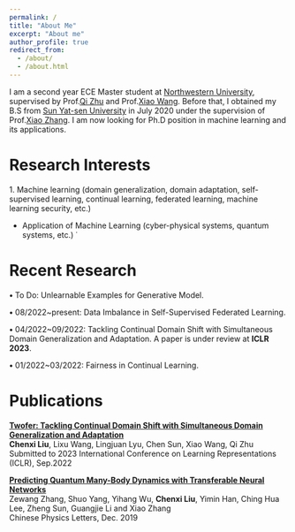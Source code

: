 ```yaml
---
permalink: /
title: "About Me"
excerpt: "About me"
author_profile: true
redirect_from: 
  - /about/
  - /about.html
---
```


I am a second year ECE Master student at [Northwestern University](https://www.mccormick.northwestern.edu/electrical-computer/), supervised by Prof.[Qi Zhu](https://www.mccormick.northwestern.edu/research-faculty/directory/profiles/zhu-qi.html) and Prof.[Xiao Wang](https://www.mccormick.northwestern.edu/research-faculty/directory/profiles/wang-xiao.html). Before that, I obtained my B.S from [Sun Yat-sen University](https://www.sysu.edu.cn/sysuen/) in July 2020 under the supervision of Prof.[Xiao Zhang](https://scholar.google.com/citations?user=91noKlYAAAAJ&hl=zh-TW). I am now looking for Ph.D position in machine learning and its applications.


Research Interests
======

1\. Machine learning (domain generalization, domain adaptation, self-supervised learning, continual learning, federated learning, machine learning security, etc.)

* Application of Machine Learning (cyber-physical systems, quantum systems, etc.) &dot; 


Recent Research
======

**•** To Do: Unlearnable Examples for Generative Model. 

**•** 08/2022~present: Data Imbalance in Self-Supervised Federated Learning.

**•** 04/2022~09/2022: Tackling Continual Domain Shift with Simultaneous Domain Generalization and Adaptation. A paper is under review at **ICLR 2023**.

**•** 01/2022~03/2022: Fairness in Continual Learning.


Publications
======

[**Twofer: Tackling Continual Domain Shift with Simultaneous Domain Generalization and Adaptation**](https://openreview.net/forum?id=L8iZdgeKmI6)  
**Chenxi Liu**, Lixu Wang, Lingjuan Lyu, Chen Sun, Xiao Wang, Qi Zhu  
Submitted to 2023 International Conference on Learning Representations (ICLR), Sep.2022

[**Predicting Quantum Many-Body Dynamics with Transferable Neural Networks**](http://cpl.iphy.ac.cn/10.1088/0256-307X/37/1/018401#1)  
Zewang Zhang, Shuo Yang, Yihang Wu, **Chenxi Liu**, Yimin Han, Ching Hua Lee, Zheng Sun, Guangjie Li and Xiao Zhang  
Chinese Physics Letters, Dec. 2019

